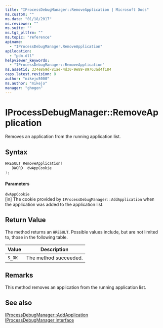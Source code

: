 ```yaml
---
title: "IProcessDebugManager::RemoveApplication | Microsoft Docs"
ms.custom: ""
ms.date: "01/18/2017"
ms.reviewer: ""
ms.suite: ""
ms.tgt_pltfrm: ""
ms.topic: "reference"
apiname: 
  - "IProcessDebugManager.RemoveApplication"
apilocation: 
  - "pdm.dll"
helpviewer_keywords: 
  - "IProcessDebugManager::RemoveApplication"
ms.assetid: 334e869d-81ae-4d30-9e89-89763ad4f184
caps.latest.revision: 8
author: "mikejo5000"
ms.author: "mikejo"
manager: "ghogen"
---
```

# IProcessDebugManager::RemoveApplication
Removes an application from the running application list.  
  
## Syntax  
  
```cpp
HRESULT RemoveApplication(  
   DWORD  dwAppCookie  
);  
```  
  
#### Parameters  
 `dwAppCookie`  
 [in] The cookie provided by `IProcessDebugManager::AddApplication` when the application was added to the application list.  
  
## Return Value  
 The method returns an `HRESULT`. Possible values include, but are not limited to, those in the following table.  
  
|Value|Description|  
|-----------|-----------------|  
|`S_OK`|The method succeeded.|  
  
## Remarks  
 This method removes an application from the running application list.  
  
## See also  
 [IProcessDebugManager::AddApplication](../../winscript/reference/iprocessdebugmanager-addapplication.md)   
 [IProcessDebugManager Interface](../../winscript/reference/iprocessdebugmanager-interface.md)